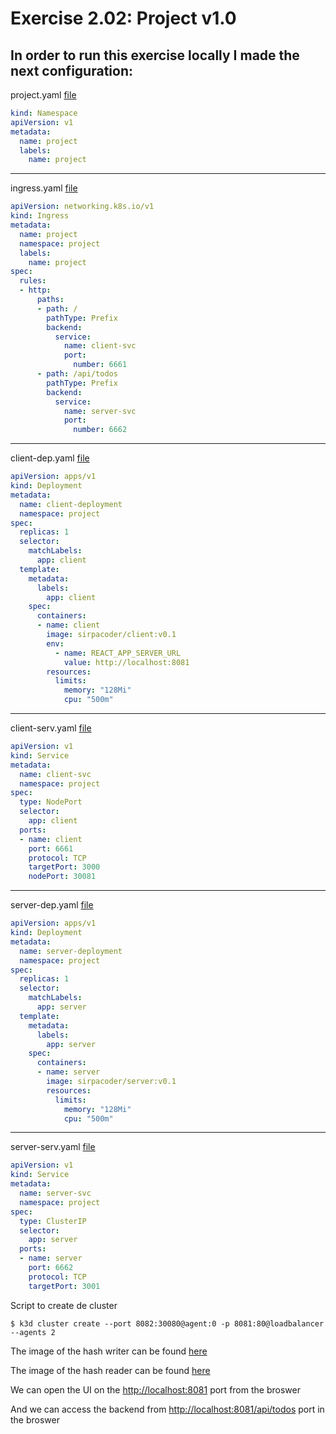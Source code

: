 # Exercise 2.02: Project v1.0

## In order to run this exercise locally I made the next configuration:
project.yaml [file](./manifests//project.yaml)
```yaml
kind: Namespace
apiVersion: v1
metadata:
  name: project
  labels:
    name: project
```
___
ingress.yaml [file](./manifests/ingress.yaml)
```yaml
apiVersion: networking.k8s.io/v1
kind: Ingress
metadata:
  name: project
  namespace: project
  labels:
    name: project
spec:
  rules:
  - http:
      paths:
      - path: /
        pathType: Prefix
        backend:
          service:
            name: client-svc
            port: 
              number: 6661
      - path: /api/todos
        pathType: Prefix
        backend:
          service:
            name: server-svc
            port:
              number: 6662
```
___
client-dep.yaml [file](./manifests/client-dep.yml)
```yaml
apiVersion: apps/v1
kind: Deployment
metadata:
  name: client-deployment
  namespace: project
spec:
  replicas: 1
  selector:
    matchLabels:
      app: client
  template:
    metadata:
      labels:
        app: client
    spec:
      containers:
      - name: client
        image: sirpacoder/client:v0.1
        env:
          - name: REACT_APP_SERVER_URL
            value: http://localhost:8081
        resources:
          limits:
            memory: "128Mi"
            cpu: "500m"
```
___
client-serv.yaml [file](./manifests/client-serv.yaml)
```yaml
apiVersion: v1
kind: Service
metadata:
  name: client-svc
  namespace: project
spec:
  type: NodePort
  selector:
    app: client
  ports:
  - name: client
    port: 6661
    protocol: TCP
    targetPort: 3000
    nodePort: 30081
```
___
server-dep.yaml [file](./manifests/server-dep.yml)
```yaml
apiVersion: apps/v1
kind: Deployment
metadata:
  name: server-deployment
  namespace: project
spec:
  replicas: 1
  selector:
    matchLabels:
      app: server
  template:
    metadata:
      labels:
        app: server
    spec:
      containers:
      - name: server
        image: sirpacoder/server:v0.1
        resources:
          limits:
            memory: "128Mi"
            cpu: "500m"
```
___
server-serv.yaml [file](./manifests/server-serv.yaml)
```yaml
apiVersion: v1
kind: Service
metadata:
  name: server-svc
  namespace: project
spec:
  type: ClusterIP
  selector:
    app: server
  ports:
  - name: server
    port: 6662
    protocol: TCP
    targetPort: 3001
```

Script to create de cluster
```
$ k3d cluster create --port 8082:30080@agent:0 -p 8081:80@loadbalancer --agents 2
```

The image of the hash writer can be found [here](https://hub.docker.com/r/sirpacoder/client)

The image of the hash reader can be found [here](https://hub.docker.com/r/sirpacoder/server)

We can open the UI on the [http://localhost:8081](http://localhost:8081) port from the broswer

And we can access the backend from [http://localhost:8081/api/todos](http://localhost:8081/api/todos) port in the broswer